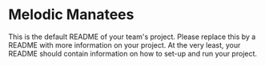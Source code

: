 # Melodic Manatees
This is the default README of your team's project. Please replace this by a README with more information on your project. At the very least, your README should contain information on how to set-up and run your project.
